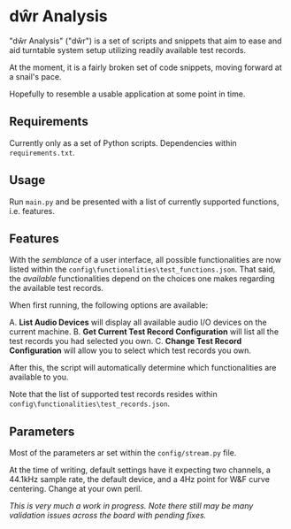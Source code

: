 # dŵr Analysis

"dŵr Analysis" ("dŵr") is a set of scripts and snippets that aim to ease and aid turntable system setup utilizing readily available test records.

At the moment, it is a fairly broken set of code snippets, moving forward at a snail's pace.

Hopefully to resemble a usable application at some point in time.

## Requirements

Currently only as a set of Python scripts. Dependencies within `requirements.txt`.

## Usage

Run `main.py` and be presented with a list of currently supported functions, i.e. features.

## Features

With the *semblance* of a user interface, all possible functionalities are now listed within the `config\functionalities\test_functions.json`. That said, the *available* functionalities depend on the choices one makes regarding the available test records.

When first running, the following options are available:

A. **List Audio Devices** will display all available audio I/O devices on the current machine.
B. **Get Current Test Record Configuration** will list all the test records you had selected you own.
C. **Change Test Record Configuration** will allow you to select which test records you own.

After this, the script will automatically determine which functionalities are available to you.

Note that the list of supported test records resides within `config\functionalities\test_records.json`.

## Parameters

Most of the parameters ar set within the `config/stream.py` file.

At the time of writing, default settings have it expecting two channels, a 44.1kHz sample rate, the default device, and a 4Hz point for W&F curve centering. Change at your own peril.

*This is very much a work in progress. Note there still may be many validation issues across the board with pending fixes.*